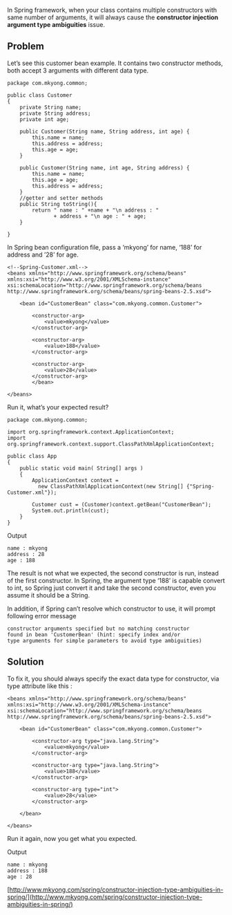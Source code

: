 In Spring framework, when your class contains multiple constructors with same number of arguments, it will always cause the **constructor injection argument type ambiguities** issue.

## Problem

Let’s see this customer bean example. It contains two constructor methods, both accept 3 arguments with different data type.

    package com.mkyong.common;

    public class Customer
    {
    	private String name;
    	private String address;
    	private int age;

    	public Customer(String name, String address, int age) {
    		this.name = name;
    		this.address = address;
    		this.age = age;
    	}

    	public Customer(String name, int age, String address) {
    		this.name = name;
    		this.age = age;
    		this.address = address;
    	}
    	//getter and setter methods
    	public String toString(){
    		return " name : " +name + "\n address : "
                   + address + "\n age : " + age;
    	}

    }

In Spring bean configuration file, pass a ‘mkyong’ for name, ‘188’ for address and ’28’ for age.

    <!--Spring-Customer.xml-->
    <beans xmlns="http://www.springframework.org/schema/beans"
    xmlns:xsi="http://www.w3.org/2001/XMLSchema-instance"
    xsi:schemaLocation="http://www.springframework.org/schema/beans
    http://www.springframework.org/schema/beans/spring-beans-2.5.xsd">

    	<bean id="CustomerBean" class="com.mkyong.common.Customer">

    		<constructor-arg>
    			<value>mkyong</value>
    		</constructor-arg>

    		<constructor-arg>
    			<value>188</value>
    		</constructor-arg>

    		<constructor-arg>
    			<value>28</value>
    		</constructor-arg>
            </bean>

    </beans>

Run it, what’s your expected result?

    package com.mkyong.common;

    import org.springframework.context.ApplicationContext;
    import org.springframework.context.support.ClassPathXmlApplicationContext;

    public class App
    {
        public static void main( String[] args )
        {
        	ApplicationContext context =
        	  new ClassPathXmlApplicationContext(new String[] {"Spring-Customer.xml"});

        	Customer cust = (Customer)context.getBean("CustomerBean");
        	System.out.println(cust);
        }
    }

Output

    name : mkyong
    address : 28
    age : 188

The result is not what we expected, the second constructor is run, instead of the first constructor. In Spring, the argument type ‘188’ is capable convert to int, so Spring just convert it and take the second constructor, even you assume it should be a String.

In addition, if Spring can’t resolve which constructor to use, it will prompt following error message

    constructor arguments specified but no matching constructor
    found in bean 'CustomerBean' (hint: specify index and/or
    type arguments for simple parameters to avoid type ambiguities)

## Solution

To fix it, you should always specify the exact data type for constructor, via type attribute like this :

    <beans xmlns="http://www.springframework.org/schema/beans"
    xmlns:xsi="http://www.w3.org/2001/XMLSchema-instance"
    xsi:schemaLocation="http://www.springframework.org/schema/beans
    http://www.springframework.org/schema/beans/spring-beans-2.5.xsd">

    	<bean id="CustomerBean" class="com.mkyong.common.Customer">

    		<constructor-arg type="java.lang.String">
    			<value>mkyong</value>
    		</constructor-arg>

    		<constructor-arg type="java.lang.String">
    			<value>188</value>
    		</constructor-arg>

    		<constructor-arg type="int">
    			<value>28</value>
    		</constructor-arg>

    	</bean>

    </beans>

Run it again, now you get what you expected.

Output

    name : mkyong
    address : 188
    age : 28

[http://www.mkyong.com/spring/constructor-injection-type-ambiguities-in-spring/](http://www.mkyong.com/spring/constructor-injection-type-ambiguities-in-spring/)

